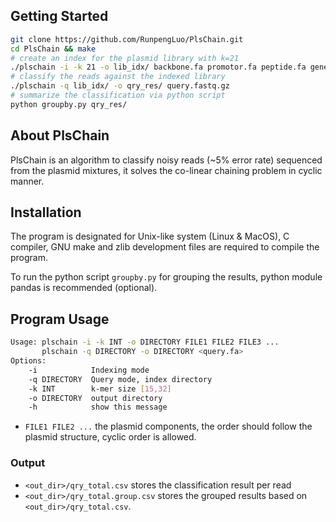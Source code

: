 ## Getting Started
```sh
git clone https://github.com/RunpengLuo/PlsChain.git
cd PlsChain && make
# create an index for the plasmid library with k=21
./plschain -i -k 21 -o lib_idx/ backbone.fa promotor.fa peptide.fa gene.fa terminal.fa terminator.fa
# classify the reads against the indexed library
./plschain -q lib_idx/ -o qry_res/ query.fastq.gz
# summarize the classification via python script
python groupby.py qry_res/
```

## About PlsChain
PlsChain is an algorithm to classify noisy reads (~5% error rate) sequenced from the plasmid mixtures, it solves the co-linear chaining problem in cyclic manner.


## Installation
The program is designated for Unix-like system (Linux & MacOS), C compiler, GNU make and zlib development files are required to compile the program.

To run the python script `groupby.py` for grouping the results, python module pandas is recommended (optional).

## Program Usage
```sh
Usage: plschain -i -k INT -o DIRECTORY FILE1 FILE2 FILE3 ...
       plschain -q DIRECTORY -o DIRECTORY <query.fa>
Options:
    -i            Indexing mode
    -q DIRECTORY  Query mode, index directory
    -k INT        k-mer size [15,32]
    -o DIRECTORY  output directory
    -h            show this message
```
* `FILE1 FILE2 ...` the plasmid components, the order should follow the plasmid structure, cyclic order is allowed.

### Output
* `<out_dir>/qry_total.csv` stores the classification result per read
* `<out_dir>/qry_total.group.csv` stores the grouped results based on `<out_dir>/qry_total.csv`.
